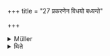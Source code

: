 +++
title = "27 प्रकरणेन विधयो बध्यन्ते"

+++

<details><summary>Müller</summary>

The special rules are limited by (the purpose of) the (typical) performance (prakaraṇa).

#####  Commentary

Here the rules (vidhis) are again the Aṅgas, which belong to a sacrifice, as the members belong to the body.
</details>

<details><summary>थिते</summary>

प्रकरणेन विधयो बध्यन्ते २७
</details>
